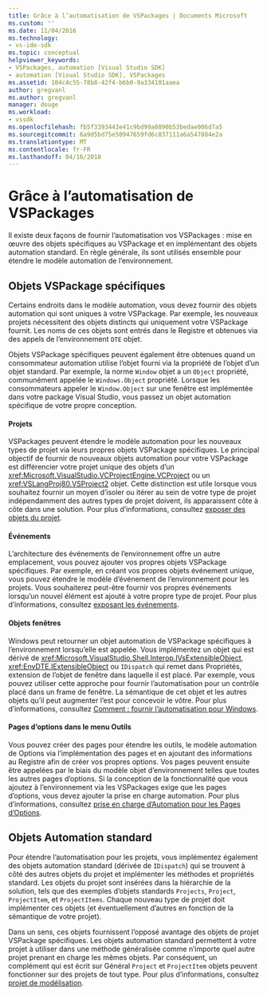 ```yaml
---
title: Grâce à l’automatisation de VSPackages | Documents Microsoft
ms.custom: ''
ms.date: 11/04/2016
ms.technology:
- vs-ide-sdk
ms.topic: conceptual
helpviewer_keywords:
- VSPackages, automation [Visual Studio SDK]
- automation [Visual Studio SDK], VSPackages
ms.assetid: 104c4c55-78b8-42f4-b6b0-9a334101aaea
author: gregvanl
ms.author: gregvanl
manager: douge
ms.workload:
- vssdk
ms.openlocfilehash: fb5f3393443e41c9bd99a8890b53bedae006d7a5
ms.sourcegitcommit: 6a9d5bd75e50947659fd6c837111a6a547884e2a
ms.translationtype: MT
ms.contentlocale: fr-FR
ms.lasthandoff: 04/16/2018
---
```

# <a name="providing-automation-for-vspackages"></a>Grâce à l’automatisation de VSPackages
Il existe deux façons de fournir l’automatisation vos VSPackages : mise en œuvre des objets spécifiques au VSPackage et en implémentant des objets automation standard. En règle générale, ils sont utilisés ensemble pour étendre le modèle automation de l’environnement.  
  
## <a name="vspackage-specific-objects"></a>Objets VSPackage spécifiques  
 Certains endroits dans le modèle automation, vous devez fournir des objets automation qui sont uniques à votre VSPackage. Par exemple, les nouveaux projets nécessitent des objets distincts qui uniquement votre VSPackage fournit. Les noms de ces objets sont entrés dans le Registre et obtenues via des appels de l’environnement `DTE` objet.  
  
 Objets VSPackage spécifiques peuvent également être obtenues quand un consommateur automation utilise l’objet fourni via la propriété de l’objet d’un objet standard. Par exemple, la norme `Window` objet a un `Object` propriété, communément appelée le `Windows.Object` propriété. Lorsque les consommateurs appeler le `Window.Object` sur une fenêtre est implémentée dans votre package Visual Studio, vous passez un objet automation spécifique de votre propre conception.  
  
#### <a name="projects"></a>Projets  
 VSPackages peuvent étendre le modèle automation pour les nouveaux types de projet via leurs propres objets VSPackage spécifiques. Le principal objectif de fournir de nouveaux objets automation pour votre VSPackage est différencier votre projet unique des objets d’un <xref:Microsoft.VisualStudio.VCProjectEngine.VCProject> ou un <xref:VSLangProj80.VSProject2> objet. Cette distinction est utile lorsque vous souhaitez fournir un moyen d’isoler ou itérer au sein de votre type de projet indépendamment des autres types de projet doivent, ils apparaissent côte à côte dans une solution. Pour plus d’informations, consultez [exposer des objets du projet](../../extensibility/internals/exposing-project-objects.md).  
  
#### <a name="events"></a>Événements  
 L’architecture des événements de l’environnement offre un autre emplacement, vous pouvez ajouter vos propres objets VSPackage spécifiques. Par exemple, en créant vos propres objets événement unique, vous pouvez étendre le modèle d’événement de l’environnement pour les projets. Vous souhaiterez peut-être fournir vos propres événements lorsqu’un nouvel élément est ajouté à votre propre type de projet. Pour plus d’informations, consultez [exposant les événements](../../extensibility/internals/exposing-events-in-the-visual-studio-sdk.md).  
  
#### <a name="window-objects"></a>Objets fenêtres  
 Windows peut retourner un objet automation de VSPackage spécifiques à l’environnement lorsqu’elle est appelée. Vous implémentez un objet qui est dérivé de <xref:Microsoft.VisualStudio.Shell.Interop.IVsExtensibleObject>, <xref:EnvDTE.IExtensibleObject> ou `IDispatch` qui remet dans Propriétés, extension de l’objet de fenêtre dans laquelle il est placé. Par exemple, vous pouvez utiliser cette approche pour fournir l’automatisation pour un contrôle placé dans un frame de fenêtre. La sémantique de cet objet et les autres objets qu’il peut augmenter l’est pour concevoir le vôtre. Pour plus d’informations, consultez [Comment : fournir l’automatisation pour Windows](../../extensibility/internals/how-to-provide-automation-for-windows.md).  
  
#### <a name="options-pages-on-the-tools-menu"></a>Pages d’options dans le menu Outils  
 Vous pouvez créer des pages pour étendre les outils, le modèle automation de Options via l’implémentation des pages et en ajoutant des informations au Registre afin de créer vos propres options. Vos pages peuvent ensuite être appelées par le biais du modèle objet d’environnement telles que toutes les autres pages d’options. Si la conception de la fonctionnalité que vous ajoutez à l’environnement via les VSPackages exige que les pages d’options, vous devez ajouter la prise en charge automation. Pour plus d’informations, consultez [prise en charge d’Automation pour les Pages d’Options](../../extensibility/internals/automation-support-for-options-pages.md).  
  
## <a name="standard-automation-objects"></a>Objets Automation standard  
 Pour étendre l’automatisation pour les projets, vous implémentez également des objets automation standard (dérivée de `IDispatch`) qui se trouvent à côté des autres objets du projet et implémenter les méthodes et propriétés standard. Les objets du projet sont insérées dans la hiérarchie de la solution, tels que des exemples d’objets standards `Projects`, `Project`, `ProjectItem`, et `ProjectItems`. Chaque nouveau type de projet doit implémenter ces objets (et éventuellement d’autres en fonction de la sémantique de votre projet).  
  
 Dans un sens, ces objets fournissent l’opposé avantage des objets de projet VSPackage spécifiques. Les objets automation standard permettent à votre projet à utiliser dans une méthode généralisée comme n’importe quel autre projet prenant en charge les mêmes objets. Par conséquent, un complément qui est écrit sur Général `Project` et `ProjectItem` objets peuvent fonctionner sur des projets de tout type. Pour plus d’informations, consultez [projet de modélisation](../../extensibility/internals/project-modeling.md).